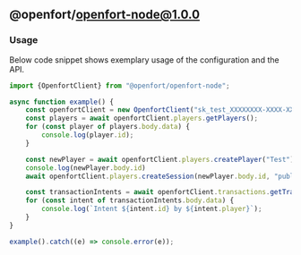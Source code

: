 ## @openfort/openfort-node@1.0.0

### Usage

Below code snippet shows exemplary usage of the configuration and the API. 

```typescript
import {OpenfortClient} from "@openfort/openfort-node";

async function example() {
    const openfortClient = new OpenfortClient("sk_test_XXXXXXXX-XXXX-XXXX-XXXX-XXXXXXXXXXXX");
    const players = await openfortClient.players.getPlayers();
    for (const player of players.body.data) {
        console.log(player.id);
    }

    const newPlayer = await openfortClient.players.createPlayer("Test");
    console.log(newPlayer.body.id)
    await openfortClient.players.createSession(newPlayer.body.id, "public key");

    const transactionIntents = await openfortClient.transactions.getTransactionIntents();
    for (const intent of transactionIntents.body.data) {
        console.log(`Intent ${intent.id} by ${intent.player}`);
    }
}

example().catch((e) => console.error(e));

```
